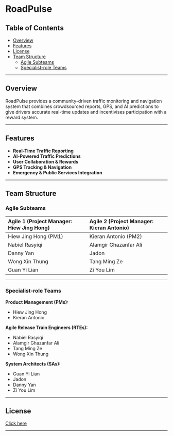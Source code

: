 # RoadPulse

## Table of Contents

- [Overview](#overview)
- [Features](#features)
- [License](#license)
- [Team Structure](#team-structure)
  - [Agile Subteams](#agile-subteams)
  - [Specialist-role Teams](#specialist-role-teams)

---

## Overview

RoadPulse provides a community-driven traffic monitoring and navigation system that combines crowdsourced reports, GPS, and AI predictions to give drivers accurate real-time updates and incentivises participation with a reward system.

---

## Features

- **Real-Time Traffic Reporting**
- **AI-Powered Traffic Predictions**
- **User Collaboration & Rewards**
- **GPS Tracking & Navigation**
- **Emergency & Public Services Integration**

---


## Team Structure

### Agile Subteams

| Agile 1 (Project Manager: Hiew Jing Hong) | Agile 2 (Project Manager: Kieran Antonio) |
| :---------------------------------------- | :---------------------------------------- |
| Hiew Jing Hong (PM1)                      | Kieran Antonio (PM2)                      |
| Nabiel Rasyiqi                            | Alamgir Ghazanfar Ali                     |
| Danny Yan                                 | Jadon                                     |
| Wong Xin Thung                            | Tang Ming Ze                              |
| Guan Yi Lian                              | Zi You Lim                                |

---

### Specialist-role Teams

**Product Management (PMs):**
- Hiew Jing Hong
- Kieran Antonio

**Agile Release Train Engineers (RTEs):**
- Nabiel Rasyiqi
- Alamgir Ghazanfar Ali
- Tang Ming Ze
- Wong Xin Thung

**System Architects (SAs):**
- Guan Yi Lian
- Jadon
- Danny Yan
- Zi You Lim

---

## License

[Click here](LICENSE)

---